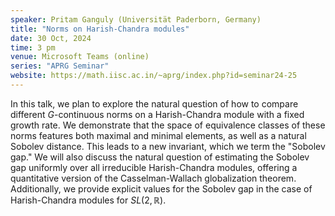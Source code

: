 ```yaml
---
speaker: Pritam Ganguly (Universität Paderborn, Germany)
title: "Norms on Harish-Chandra modules"
date: 30 Oct, 2024
time: 3 pm
venue: Microsoft Teams (online)
series: "APRG Seminar"
website: https://math.iisc.ac.in/~aprg/index.php?id=seminar24-25
---
```


In this talk, we plan to explore the natural question of how to compare different $G$-continuous norms on a Harish-Chandra module
with a fixed growth rate. We demonstrate that the space of equivalence classes of these norms features both maximal and minimal
elements, as well as a natural Sobolev distance. This leads to a new invariant, which we term the "Sobolev gap." We will also
discuss the natural question of estimating the Sobolev gap uniformly over all irreducible Harish-Chandra modules, offering a
quantitative version of the Casselman-Wallach globalization theorem. Additionally, we provide explicit values for the Sobolev
gap in the case of Harish-Chandra modules for $SL(2,\mathbb{R})$.

